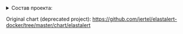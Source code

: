 <details><summary>Состав проекта:</summary>
    .

    ├── deploy
    │   └── helm
    │       ├── prod
    │       │   ├── Chart.yaml
    │       │   ├── conf
    │       │   │   ├── corp
    │       │   │   │   └── values.yaml
    │       │   │   ├── cpm
    │       │   │   │   └── values.yaml
    │       │   │   ├── sirius
    │       │   │   │   └── values.yaml
    │       │   │   └── univ
    │       │   │       └── values.yaml
    │       │   ├── templates
    │       │   │   ├── _helpers.tpl
    │       │   │   ├── clusterrole.yaml
    │       │   │   ├── clusterrolebinding.yaml
    │       │   │   ├── configmap.yaml
    │       │   │   ├── daemonset.yaml
    │       │   │   ├── deployment.yaml
    │       │   │   ├── role.yaml
    │       │   │   ├── rolebinding.yaml
    │       │   │   ├── secrert.yaml
    │       │   │   └── serviceaccount.yaml
    │       │   └── values.yaml
    │       └── stage
    │           ├── Chart.yaml
    │           ├── conf
    │           │   ├── corp
    │           │   │   └── values.yaml
    │           │   ├── cpm-dev
    │           │   │   └── values.yaml
    │           │   ├── sirius
    │           │   │   └── values.yaml
    │           │   └── univ
    │           │       └── values.yaml
    │           ├── templates
    │           │   ├── _helpers.tpl
    │           │   ├── clusterrole.yaml
    │           │   ├── clusterrolebinding.yaml
    │           │   ├── configmap.yaml
    │           │   ├── daemonset.yaml
    │           │   ├── deployment.yaml
    │           │   ├── role.yaml
    │           │   ├── rolebinding.yaml
    │           │   ├── secret.yaml
    │           │   └── serviceaccount.yaml
    │           └── values.yaml
    └── scripts
        └── helm_deploy_and_wait.sh
</details>

Original chart (deprecated project): https://github.com/jertel/elastalert-docker/tree/master/chart/elastalert
